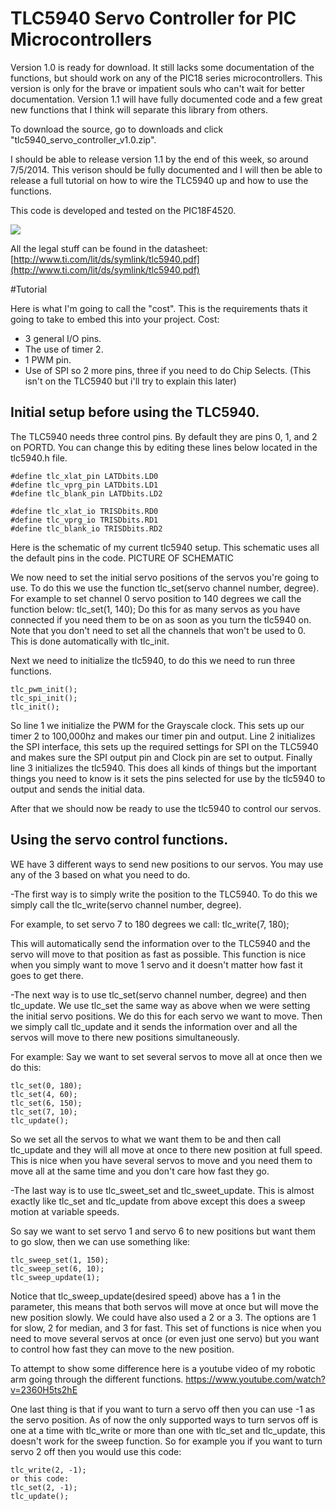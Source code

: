 # TLC5940 Servo Controller for PIC Microcontrollers

Version 1.0 is ready for download. It still lacks some documentation of the functions, but should work on any of the 
PIC18 series microcontrollers. This version is only for the brave or impatient souls who can't wait for better documentation.
Version 1.1 will have fully documented code and a few great new functions that I think will separate this library from others.

To download the source, go to downloads and click "tlc5940_servo_controller_v1.0.zip".

I should be able to release version 1.1 by the end of this week, so around 7/5/2014. This verison should be fully documented
and I will then be able to release a full tutorial on how to wire the TLC5940 up and how to use the functions.

This code is developed and tested on the PIC18F4520.

![](http://i.imgur.com/F2dGZP9.png)

All the legal stuff can be found in the datasheet:
[http://www.ti.com/lit/ds/symlink/tlc5940.pdf](http://www.ti.com/lit/ds/symlink/tlc5940.pdf)

#Tutorial

Here is what I'm going to call the "cost". This is the requirements thats it going to take to embed this into your project.
Cost:
- 3 general I/O pins.
- The use of timer 2.
- 1 PWM pin.
- Use of SPI so 2 more pins, three if you need to do Chip Selects. (This isn't on the TLC5940 but i'll try to explain this later)

Initial setup before using the TLC5940. 
---

The TLC5940 needs three control pins. By default they are pins 0, 1, and 2 on PORTD. You can change this by editing these lines below located in the tlc5940.h file. 
```
#define tlc_xlat_pin LATDbits.LD0
#define tlc_vprg_pin LATDbits.LD1
#define tlc_blank_pin LATDbits.LD2

#define tlc_xlat_io TRISDbits.RD0
#define tlc_vprg_io TRISDbits.RD1
#define tlc_blank_io TRISDbits.RD2
```
Here is the schematic of my current tlc5940 setup. This schematic uses all the default pins in the code.
PICTURE OF SCHEMATIC

We now need to set the initial servo positions of the servos you're going to use. To do this we use the function tlc_set(servo channel number, degree).
For example to set channel 0 servo position to 140 degrees we call the function below:
tlc_set(1, 140);
Do this for as many servos as you have connected if you need them to be on as soon as you turn the tlc5940 on. Note that you don't need to set all the channels that won't be used to 0. This is done automatically with tlc_init. 

Next we need to initialize the tlc5940, to do this we need to run three functions. 
```
tlc_pwm_init();
tlc_spi_init();
tlc_init();
```
So line 1 we initialize the PWM for the Grayscale clock. This sets up our timer 2 to 100,000hz and makes our timer pin and output.
Line 2 initializes the SPI interface, this sets up the required settings for SPI on the TLC5940 and makes sure the SPI output pin and Clock pin
are set to output. Finally line 3 initializes the tlc5940. This does all kinds of things but the important things you need to know is it sets the 
pins selected for use by the tlc5940 to output and sends the initial data. 

After that we should now be ready to use the tlc5940 to control our servos.

Using the servo control functions.
------


WE have 3 different ways to send new positions to our servos. You may use any of the 3 based on what you need to do.

-The first way is to simply write the position to the TLC5940. To do this we simply call the tlc_write(servo channel number, degree).

For example, to set servo 7 to 180 degrees we call:
tlc_write(7, 180);

This will automatically send the information over to the TLC5940 and the servo will move to that position as fast as possible. This function is nice when you simply want to move 1 servo and it doesn't matter how fast it goes to get there. 

-The next way is to use tlc_set(servo channel number, degree) and then tlc_update. We use tlc_set the same way as above when we were setting the initial servo positions. We do this for each servo we want to move. Then we simply call tlc_update and it sends the information over and all the servos will move to there new positions simultaneously. 

For example: 
Say we want to set several servos to move all at once then we do this:
```
tlc_set(0, 180);
tlc_set(4, 60);
tlc_set(6, 150);
tlc_set(7, 10);
tlc_update();
```

So we set all the servos to what we want them to be and then call tlc_update and they will all move at once to there new position at full speed. This is nice when you have several servos to move and you need them to move all at the same time and you don't care how fast they go.

-The last way is to use tlc_sweet_set and tlc_sweet_update. This is almost exactly like tlc_set and tlc_update from above except this does a sweep motion at variable speeds. 

So say we want to set servo 1 and servo 6 to new positions but want them to go slow, then we can use something like:
```
tlc_sweep_set(1, 150);
tlc_sweep_set(6, 10);
tlc_sweep_update(1);
```
Notice that tlc_sweep_update(desired speed) above has a 1 in the parameter, this means that both servos will move at once but will move the new position slowly. We could have also used a 2 or a 3. The options are 1 for slow, 2 for median, and 3 for fast. This set of functions is nice when you need to move several servos at once (or even just one servo) but you want to control how fast they can move to the new position.

To attempt to show some difference here is a youtube video of my robotic arm going through the different functions.
https://www.youtube.com/watch?v=2360H5ts2hE

One last thing is that if you want to turn a servo off then you can use -1 as the servo position. As of now the only supported ways to turn servos off is one at a time with tlc_write or more than one with tlc_set and tlc_update, this doesn't work for the sweep function.  So for example you if you want to turn servo 2 off then you would use this code:
```
tlc_write(2, -1);
or this code:
tlc_set(2, -1);
tlc_update();
```
